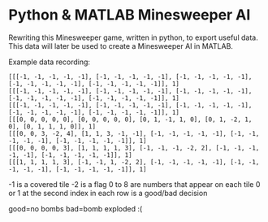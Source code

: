Python & MATLAB Minesweeper AI
===========================
Rewriting this Minesweeper game, written in python, to export useful data.
This data will later be used to create a Minesweeper AI in MATLAB.

Example data recording:
```
[[[-1, -1, -1, -1, -1], [-1, -1, -1, -1, -1], [-1, -1, -1, -1, -1], [-1, -1, -1, -1, -1], [-1, -1, -1, -1, -1]], 1]
[[[-1, -1, -1, -1, -1], [-1, -1, -1, -1, -1], [-1, -1, -1, -1, -1], [-1, -1, -1, -1, -1], [-1, -1, -1, -1, -1]], 1]
[[[-1, -1, -1, -1, -1], [-1, -1, -1, -1, -1], [-1, -1, -1, -1, -1], [-1, -1, -1, -1, -1], [-1, -1, -1, -1, -1]], 1]
[[[0, 0, 0, 0, 0], [0, 0, 0, 0, 0], [0, 1, -1, 1, 0], [0, 1, -2, 1, 0], [0, 1, 1, 1, 0]], 1]
[[[0, 0, 3, -2, 4], [1, 1, 3, -1, -1], [-1, -1, -1, -1, -1], [-1, -1, -1, -1, -1], [-1, -1, -1, -1, -1]], 1]
[[[0, 0, 0, 0, 3], [1, 1, 1, 1, 3], [-1, -1, -1, -2, 2], [-1, -1, -1, -1, -1], [-1, -1, -1, -1, -1]], 1]
[[[1, 1, 1, 1, 3], [-1, -1, 1, -2, 2], [-1, -1, -1, -1, -1], [-1, -1, -1, -1, -1], [-1, -1, -1, -1, -1]], 1]
```

-1 is a covered tile
-2 is a flag
0 to 8 are numbers that appear on each tile
0 or 1 at the second index in each row is a good/bad decision

good=no bombs
bad=bomb exploded :(
